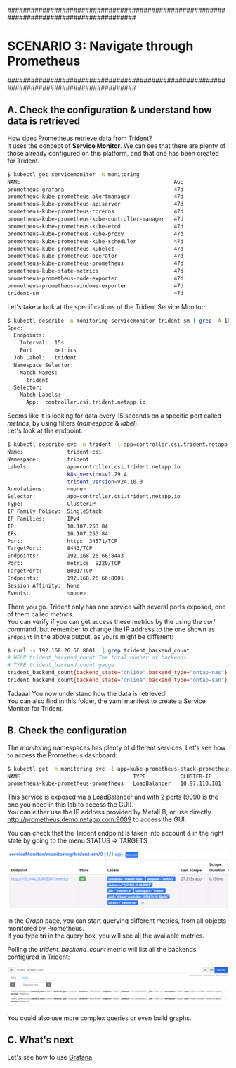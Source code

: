 #########################################################################################
# SCENARIO 3: Navigate through Prometheus
#########################################################################################

## A. Check the configuration & understand how data is retrieved

How does Prometheus retrieve data from Trident?  
It uses the concept of **Service Monitor**. We can see that there are plenty of those already configured on this platform, and that one has been created for Trident.  
```bash
$ kubectl get servicemonitor -n monitoring
NAME                                                 AGE
prometheus-grafana                                   47d
prometheus-kube-prometheus-alertmanager              47d
prometheus-kube-prometheus-apiserver                 47d
prometheus-kube-prometheus-coredns                   47d
prometheus-kube-prometheus-kube-controller-manager   47d
prometheus-kube-prometheus-kube-etcd                 47d
prometheus-kube-prometheus-kube-proxy                47d
prometheus-kube-prometheus-kube-scheduler            47d
prometheus-kube-prometheus-kubelet                   47d
prometheus-kube-prometheus-operator                  47d
prometheus-kube-prometheus-prometheus                47d
prometheus-kube-state-metrics                        47d
prometheus-prometheus-node-exporter                  47d
prometheus-prometheus-windows-exporter               47d
trident-sm                                           47d
```

Let's take a look at the specifications of the Trident Service Monitor:  
```bash
$ kubectl describe -n monitoring servicemonitor trident-sm | grep -A 10 Spec
Spec:
  Endpoints:
    Interval:  15s
    Port:      metrics
  Job Label:   trident
  Namespace Selector:
    Match Names:
      trident
  Selector:
    Match Labels:
      App:  controller.csi.trident.netapp.io
```

Seems like it is looking for data every 15 seconds on a specific port called _metrics_, by using filters (_namespace_ & _label_).  
Let's look at the endpoint:  
```bash
$ kubectl describe svc -n trident -l app=controller.csi.trident.netapp.io
Name:              trident-csi
Namespace:         trident
Labels:            app=controller.csi.trident.netapp.io
                   k8s_version=v1.29.4
                   trident_version=v24.10.0
Annotations:       <none>
Selector:          app=controller.csi.trident.netapp.io
Type:              ClusterIP
IP Family Policy:  SingleStack
IP Families:       IPv4
IP:                10.107.253.84
IPs:               10.107.253.84
Port:              https  34571/TCP
TargetPort:        8443/TCP
Endpoints:         192.168.26.66:8443
Port:              metrics  9220/TCP
TargetPort:        8001/TCP
Endpoints:         192.168.26.66:8001
Session Affinity:  None
Events:            <none>
```

There you go. Trident only has one service with several ports exposed, one of them called _metrics_.  
You can verify if you can get access these metrics by the using the _curl_ command, but remember to
change the IP address to the one shown as `Endpoint` in the above output, as yours might be different:
```bash
$ curl -s 192.168.26.66:8001  | grep trident_backend_count
# HELP trident_backend_count The total number of backends
# TYPE trident_backend_count gauge
trident_backend_count{backend_state="online",backend_type="ontap-nas"} 2
trident_backend_count{backend_state="online",backend_type="ontap-san"} 2
```

Tadaaa! You now understand how the data is retrieved!  
You can also find in this folder, the yaml manifest to create a Service Monitor for Trident.  

## B. Check the configuration

The _monitoring_ namespaces has plenty of different services. Let's see how to access the Prometheus dashboard:  
```bash
$ kubectl get -n monitoring svc -l app=kube-prometheus-stack-prometheus
NAME                                    TYPE           CLUSTER-IP      EXTERNAL-IP     PORT(S)                         AGE
prometheus-kube-prometheus-prometheus   LoadBalancer   10.97.110.181   192.168.0.210   9090:31923/TCP,8080:31912/TCP   47d
```

This service is exposed via a LoadBalancer and with 2 ports (9090 is the one you need in this lab to access the GUI).  
You can either use the IP address provided by MetalLB, or use directly http://prometheus.demo.netapp.com:9009 to access the GUI.  

You can check that the Trident endpoint is taken into account & in the right state by going to the menu STATUS => TARGETS  
<p align="center"><img src="../Images/Prometheus_Trident_status.png" width=768></p>  

In the _Graph_ page, you can start querying different metrics, from all objects monitored by Prometheus.  
If you type **tri** in the query box, you will see all the available metrics.  

Polling the _trident_backend_count_ metric will list all the backends configured in Trident:  
<p align="center"><img src="../Images/Prometheus_Trident_backend_count.png"></p>

You could also use more complex queries or even build graphs.  

## C. What's next

Let's see how to use [Grafana](../2_Grafana).

